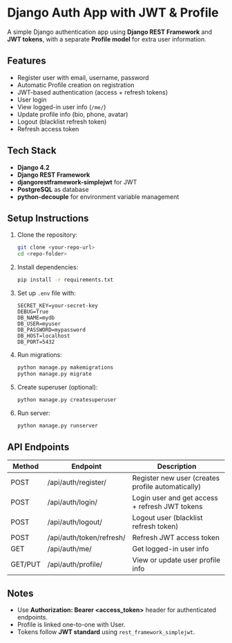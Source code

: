 # Django Auth App with JWT & Profile

A simple Django authentication app using **Django REST Framework** and **JWT tokens**, with a separate **Profile model** for extra user information.

## Features

- Register user with email, username, password
- Automatic Profile creation on registration
- JWT-based authentication (access + refresh tokens)
- User login
- View logged-in user info (`/me/`)
- Update profile info (bio, phone, avatar)
- Logout (blacklist refresh token)
- Refresh access token

## Tech Stack

- **Django 4.2**
- **Django REST Framework**
- **djangorestframework-simplejwt** for JWT
- **PostgreSQL** as database
- **python-decouple** for environment variable management

## Setup Instructions

1. Clone the repository:
   ```bash
   git clone <your-repo-url>
   cd <repo-folder>
   ```

2. Install dependencies:
   ```bash
   pip install -r requirements.txt
   ```

3. Set up `.env` file with:
   ```env
   SECRET_KEY=your-secret-key
   DEBUG=True
   DB_NAME=mydb
   DB_USER=myuser
   DB_PASSWORD=mypassword
   DB_HOST=localhost
   DB_PORT=5432
   ```

4. Run migrations:
   ```bash
   python manage.py makemigrations
   python manage.py migrate
   ```

5. Create superuser (optional):
   ```bash
   python manage.py createsuperuser
   ```

6. Run server:
   ```bash
   python manage.py runserver
   ```

## API Endpoints

| Method  | Endpoint                 | Description                                        |
| ------- | ------------------------ | -------------------------------------------------- |
| POST    | /api/auth/register/      | Register new user (creates profile automatically) |
| POST    | /api/auth/login/         | Login user and get access + refresh JWT tokens    |
| POST    | /api/auth/logout/        | Logout user (blacklist refresh token)             |
| POST    | /api/auth/token/refresh/ | Refresh JWT access token                           |
| GET     | /api/auth/me/            | Get logged-in user info                            |
| GET/PUT | /api/auth/profile/       | View or update user profile info                   |

## Notes

- Use **Authorization: Bearer \<access_token>** header for authenticated endpoints.
- Profile is linked one-to-one with User.
- Tokens follow **JWT standard** using `rest_framework_simplejwt`.
